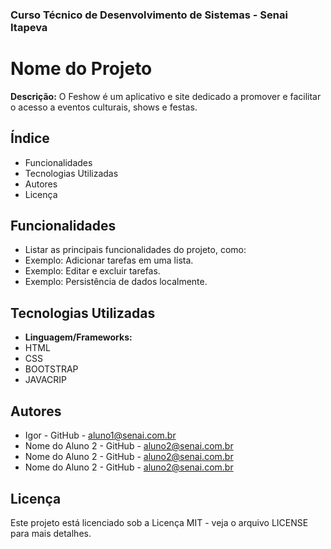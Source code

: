 ### Curso Técnico de Desenvolvimento de Sistemas - Senai Itapeva
# Nome do Projeto
**Descrição:**
O Feshow é um aplicativo e site dedicado a promover e facilitar o acesso a eventos culturais, shows e festas.
## Índice
- Funcionalidades
- Tecnologias Utilizadas
- Autores
- Licença
## Funcionalidades
- Listar as principais funcionalidades do projeto, como:
 - Exemplo: Adicionar tarefas em uma lista.
 - Exemplo: Editar e excluir tarefas.
 - Exemplo: Persistência de dados localmente.
## Tecnologias Utilizadas
- **Linguagem/Frameworks:**
 - HTML
 - CSS
 - BOOTSTRAP
 - JAVACRIP
## Autores
- Igor - GitHub - aluno1@senai.com.br
- Nome do Aluno 2 - GitHub - aluno2@senai.com.br
- Nome do Aluno 2 - GitHub - aluno2@senai.com.br
- Nome do Aluno 2 - GitHub - aluno2@senai.com.br
## Licença
Este projeto está licenciado sob a Licença MIT - veja o arquivo LICENSE para mais detalhes.
